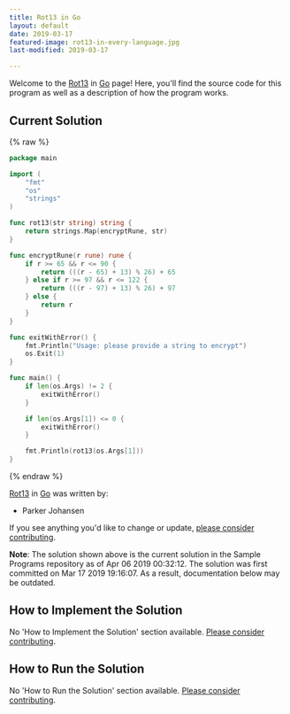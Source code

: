 ```yaml
---
title: Rot13 in Go
layout: default
date: 2019-03-17
featured-image: rot13-in-every-language.jpg
last-modified: 2019-03-17

---
```


Welcome to the [Rot13](https://rzuckerm.github.io/sample-programs-website-copy/projects/rot13) in [Go](https://rzuckerm.github.io/sample-programs-website-copy/languages/go) page! Here, you'll find the source code for this program as well as a description of how the program works.

## Current Solution

{% raw %}

```go
package main

import (
    "fmt"
    "os"
    "strings"
)

func rot13(str string) string {
    return strings.Map(encryptRune, str)
}

func encryptRune(r rune) rune {
    if r >= 65 && r <= 90 {
        return (((r - 65) + 13) % 26) + 65
    } else if r >= 97 && r <= 122 {
        return (((r - 97) + 13) % 26) + 97
    } else {
        return r
    }
}

func exitWithError() {
    fmt.Println("Usage: please provide a string to encrypt")
    os.Exit(1)
}

func main() {
    if len(os.Args) != 2 {
        exitWithError()
    }

    if len(os.Args[1]) <= 0 {
        exitWithError()
    }

    fmt.Println(rot13(os.Args[1]))
}
```

{% endraw %}

[Rot13](https://rzuckerm.github.io/sample-programs-website-copy/projects/rot13) in [Go](https://rzuckerm.github.io/sample-programs-website-copy/languages/go) was written by:

- Parker Johansen

If you see anything you'd like to change or update, [please consider contributing](https://github.com/TheRenegadeCoder/sample-programs).

**Note**: The solution shown above is the current solution in the Sample Programs repository as of Apr 06 2019 00:32:12. The solution was first committed on Mar 17 2019 19:16:07. As a result, documentation below may be outdated.

## How to Implement the Solution

No 'How to Implement the Solution' section available. [Please consider contributing](https://github.com/TheRenegadeCoder/sample-programs-website).

## How to Run the Solution

No 'How to Run the Solution' section available. [Please consider contributing](https://github.com/TheRenegadeCoder/sample-programs-website).